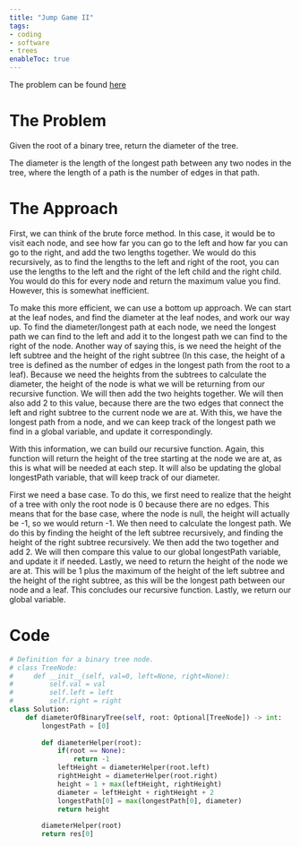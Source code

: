 ```yaml
---
title: "Jump Game II"
tags:
- coding
- software
- trees
enableToc: true
---
```


The problem can be found [here](https://leetcode.com/problems/diameter-of-binary-tree/)

# The Problem
Given the root of a binary tree, return the diameter of the tree.

The diameter is the length of the longest path between any two nodes in the tree, where the length of a path is the number of edges in that path.

# The Approach
First, we can think of the brute force method. In this case, it would be to visit each node, and see how far you can go to the left and how far you can go to the right, and add the two lengths together. We would do this recursively, as to find the lengths to the left and right of the root, you can use the lengths to the left and the right of the left child and the right child. You would do this for every node and return the maximum value you find. However, this is somewhat inefficient.

To make this more efficient, we can use a bottom up approach. We can start at the leaf nodes, and find the diameter at the leaf nodes, and work our way up. To find the diameter/longest path at each node, we need the longest path we can find to the left and add it to the longest path we can find to the right of the node. Another way of saying this, is we need the height of the left subtree and the height of the right subtree (In this case, the height of a tree is defined as the number of edges in the longest path from the root to a leaf). Because we need the heights from the subtrees to calculate the diameter, the height of the node is what we will be returning from our recursive function. We will then add the two heights together. We will then also add 2 to this value, because there are the two edges that connect the left and right subtree to the current node we are at. With this, we have the longest path from a node, and we can keep track of the longest path we find in a global variable, and update it correspondingly.

With this information, we can build our recursive function. Again, this function will return the height of the tree starting at the node we are at, as this is what will be needed at each step. It will also be updating the global longestPath variable, that will keep track of our diameter.

First we need a base case. To do this, we first need to realize that the height of a tree with only the root node is 0 because there are no edges. This means that for the base case, where the node is null, the height will actually be -1, so we would return -1. We then need to calculate the longest path. We do this by finding the height of the left subtree recursively, and finding the height of the right subtree recursively. We then add the two together and add 2. We will then compare this value to our global longestPath variable, and update it if needed. Lastly, we need to return the height of the node we are at. This will be 1 plus the maximum of the height of the left subtree and the height of the right subtree, as this will be the longest path between our node and a leaf. This concludes our recursive function. Lastly, we return our global variable.

# Code
```py
# Definition for a binary tree node.
# class TreeNode:
#     def __init__(self, val=0, left=None, right=None):
#         self.val = val
#         self.left = left
#         self.right = right
class Solution:
    def diameterOfBinaryTree(self, root: Optional[TreeNode]) -> int:
        longestPath = [0]
        
        def diameterHelper(root):
            if(root == None):
                return -1
            leftHeight = diameterHelper(root.left)
            rightHeight = diameterHelper(root.right)
            height = 1 + max(leftHeight, rightHeight)
            diameter = leftHeight + rightHeight + 2
            longestPath[0] = max(longestPath[0], diameter)
            return height
        
        diameterHelper(root)
        return res[0]
```